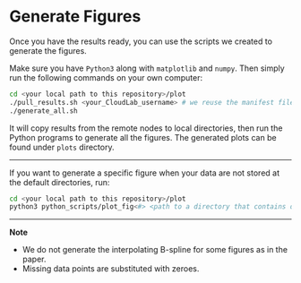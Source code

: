 # Generate Figures

Once you have the results ready, you can use the scripts we created to generate the figures.

Make sure you have `Python3` along with `matplotlib` and `numpy`. Then simply run the following commands on your own computer:
```Bash
cd <your local path to this repository>/plot
./pull_results.sh <your_CloudLab_username> # we reuse the manifest file under setup directory
./generate_all.sh
```
It will copy results from the remote nodes to local directories, then run the Python programs to generate all the figures. The generated plots can be found under `plots` directory.
***
If you want to generate a specific figure when your data are not stored at the default directories, run:
```Bash
cd <your local path to this repository>/plot
python3 python_scripts/plot_fig<#> <path to a directory that contains dRAID results> <path to a directory that contains SPDK results> <path to a directory that contains Linux results (only for FIO experiments)>
```
***
**Note**
- We do not generate the interpolating B-spline for some figures as in the paper.
- Missing data points are substituted with zeroes.